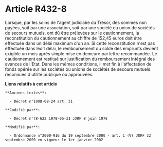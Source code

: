 # Article R432-8

Lorsque, par les soins de l'agent judiciaire du Trésor, des sommes non payées, soit par une association, soit par une société
ou union de sociétés de secours mutuels, ont dû être prélevées sur le cautionnement, la reconstitution du cautionnement au
chiffre de 152,45 euros doit être effectuée dans un délai maximum d'un an. Si cette reconstitution n'est pas effectuée dans
ledit délai, le remboursement du solde des emprunts devient exigible un mois après simple mise en demeure par lettre
recommandée. Le cautionnement est restitué sur justification du remboursement intégral des avances de l'Etat. Dans les mêmes
conditions, il met fin à l'affectation de fonds opérée sur les sociétés ou unions de sociétés de secours mutuels reconnues
d'utilité publique ou approuvées.

**Liens relatifs à cet article**

	**Anciens textes**:

	  - Décret n°1908-08-24 art. 31

	**Codifié par**:

	  - Décret n°78-622 1978-05-31 JORF 8 juin 1978

	**Modifié par**:

	  - Ordonnance n°2000-916 du 19 septembre 2000 - art. 1 (V) JORF 22 septembre 2000 en vigueur le 1er janvier 2002
